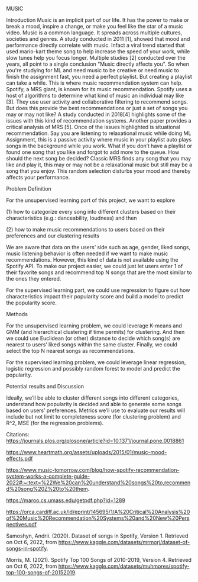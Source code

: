 MUSIC

Introduction
Music is an implicit part of our life. It has the power to make or break a mood, inspire a change, or make you feel like the star of a music video. Music is a common language. It spreads across multiple cultures, societies and genres.
A study conducted in 2011 [1], showed that mood and performance directly correlate with music. Infact a viral trend started that used mario-kart theme song to help increase the speed of your work, while slow tunes help you focus longer. Multiple studies [2] conducted over the years, all point to a single conclusion "Music directly affects you".
So when you're studying for ML and need music to be creative or need music to finish the assignment fast, you need a perfect playlist. But creating a playlist can take a while. This is where music recommendation system can help. Spotify, a MRS giant, is known for its music recommendation. Spotify uses a host of algorithms to determine what kind of music an individual may like [3]. They use user activity and collaborative filtering to recommend songs.
But does this provide the best recommendations or just a set of songs you may or may not like? A study conducted in 2018[4] highlights some of the issues with this kind of recommendation systems. Another paper provides a critical analysis of MRS [5]. Once of the issues highlighted is situational recommendation.
Say you are listening to relaxational music while doing ML Assignment, this is a passive activity where music in your playlist auto plays songs in the background while you work. What if you don’t have a playlist or found one song that you like and forgot to add more to the queue. How should the next song be decided? Classic MRS finds any song that you may like and play it, this may or may not be a relaxational music but still may be a song that you enjoy. This random selection disturbs your mood and thereby affects your performance.

Problem Definition 

For the unsupervised learning part of this project, we want to explore  

(1) how to categorize every song into different clusters based on their characteristics (e.g.: danceability, loudness) and then  

(2) how to make music recommendations to users based on their preferences and our clustering results 

We are aware that data on the users’ side such as age, gender, liked songs, music listening behavior is often needed if we want to make music recommendations. However, this kind of data is not available using the Spotify API. To make our project easier, we could just let users enter 1 of their favorite songs and recommend top N songs that are the most similar to the ones they entered. 

For the supervised learning part, we could use regression to figure out how characteristics impact their popularity score and build a model to predict the popularity score. 

 
Methods 

For the unsupervised learning problem, we could leverage K-means and GMM (and hierarchical clustering if time permits) for clustering.  And then we could use Euclidean (or other) distance to decide which song(s) are nearest to users’ liked songs within the same cluster. Finally, we could select the top N nearest songs as recommendations. 

For the supervised learning problem, we could leverage linear regression, logistic regression and possibly random forest to model and predict the popularity. 


Potential results and Discussion 

Ideally, we’ll be able to cluster different songs into different categories, understand how popularity is decided and able to generate some songs based on users’ preferences. Metrics we’ll use to evaluate our results will include but not limit to completeness score (for clustering problem) and R^2, MSE (for the regression problems). 

 

Citations:  
https://journals.plos.org/plosone/article?id=10.1371/journal.pone.0018861

https://www.heartmath.org/assets/uploads/2015/01/music-mood-effects.pdf

https://www.music-tomorrow.com/blog/how-spotify-recommendation-system-works-a-complete-guide-2022#:~:text=%22We%20can%20understand%20songs%20to,recommend%20song%20Z%20to%20them.

https://maroo.cs.umass.edu/getpdf.php?id=1289

https://orca.cardiff.ac.uk/id/eprint/145695/1/A%20Critical%20Analysis%20of%20Music%20Recommendation%20Systems%20and%20New%20Perspectives.pdf

Samoshyn,  Andrii. (2020). Dataset of songs in Spotify, Version 1. Retrieved on Oct 6, 2022, from https://www.kaggle.com/datasets/mrmorj/dataset-of-songs-in-spotify. 

Morris, M. (2021). Spotify Top 100 Songs of 2010-2019, Version 4. Retrieved on Oct 6, 2022, from https://www.kaggle.com/datasets/muhmores/spotify-top-100-songs-of-20152019. 


